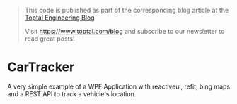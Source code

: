 > This code is published as part of the corresponding blog article at the [Toptal Engineering Blog](https://www.toptal.com/wpf/reactiveui-and-mvvm-in-wpf)
>
> Visit https://www.toptal.com/blog and subscribe to our newsletter to read great posts!

# CarTracker

A very simple example of a WPF Application with reactiveui, refit, bing maps and a REST API to track a vehicle's location.
